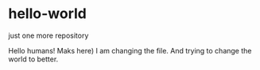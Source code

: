 # hello-world
just one more repository

Hello humans!
Maks here)
I am changing the file.
And trying to change the world to better.
